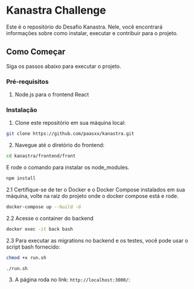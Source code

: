 # Kanastra Challenge

Este é o repositório do Desafio Kanastra. Nele, você encontrará informações sobre como instalar, executar e contribuir para o projeto.


## Como Começar

Siga os passos abaixo para executar o projeto.

### Pré-requisitos

1. Node.js para o frontend React

### Instalação


1. Clone este repositório em sua máquina local:

```bash
git clone https://github.com/paasxx/kanastra.git
```

2. Navegue até o diretório do frontend:

```bash
cd kanastra/frontend/front
```
E rode o comando para instalar os node_modules.
```bash
npm install
```

2.1 Certifique-se de ter o Docker e o Docker Compose instalados em sua máquina, volte na raiz do projeto onde o docker compose está e rode.

```bash
docker-compose up --build -d
```
2.2 Acesse o container do backend

```bash
docker exec -it back bash
```

2.3 Para executar as migrations no backend e os testes, você pode usar o script bash fornecido:

```bash
chmod +x run.sh
```

```bash
./run.sh
```

3. A página roda no link: `http://localhost:3000/`:
